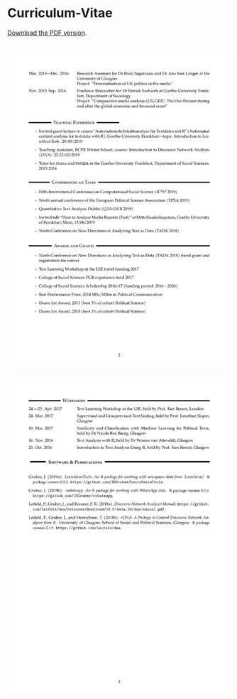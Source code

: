 
# Curriculum-Vitae

[Download the PDF version](pdf_version/CV_JohannesGruber.pdf).

## ![](png_version/png_version_p2-1.png)<!-- -->

![](png_version/png_version_p3-1.png)<!-- -->
